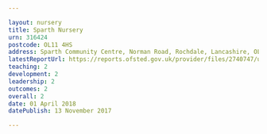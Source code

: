 ```yaml
---

layout: nursery
title: Sparth Nursery
urn: 316424
postcode: OL11 4HS
address: Sparth Community Centre, Norman Road, Rochdale, Lancashire, OL11 4HS
latestReportUrl: https://reports.ofsted.gov.uk/provider/files/2740747/urn/316424.pdf
teaching: 2
development: 2
leadership: 2
outcomes: 2
overall: 2
date: 01 April 2018 
datePublish: 13 November 2017

---
```

